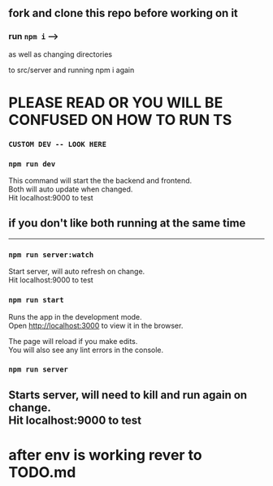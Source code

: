 ## fork and clone this repo before working on it

### run `npm i` -->

as well as changing directories 

to src/server and running npm i again

# PLEASE READ OR YOU WILL BE CONFUSED ON HOW TO RUN TS

### `CUSTOM DEV -- LOOK HERE`
### `npm run dev`

This command will start the the backend and frontend.\
Both will auto update when changed.\
Hit localhost:9000 to test

## if you don't like both running at the same time
-----------------------------
### `npm run server:watch`

Start server, will auto refresh on change.\
Hit localhost:9000 to test

### `npm run start`

Runs the app in the development mode.\
Open [http://localhost:3000](http://localhost:3000) to view it in the browser.

The page will reload if you make edits.\
You will also see any lint errors in the console.

### `npm run server`

Starts server, will need to kill and run again on change.\
Hit localhost:9000 to test
-----------------------------

# after env is working rever to TODO.md
